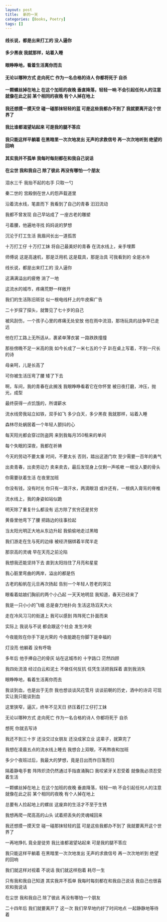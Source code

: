 ```yaml
---
layout: post
title:  新的一天
categories: [Books, Poetry]
tags: []
---
```

#### 线长说，都是出来打工的 没人逼你
#### 多少黑夜 我就那样，站着入睡
#### 眼睁睁地，看着生活离你而去
#### 无论以哪种方式 走向死亡 作为一名合格的诗人 你都将死于 自杀
#### 一颗螺丝掉在地上 在这个加班的夜晚 垂直降落，轻轻一响 不会引起任何人的注意 就像在此之前 某个相同的夜晚 有个人掉在地上
#### 我还想摸一摸天空 碰一碰那抹轻轻的蓝 可是这些我都办不到了 我就要离开这个世界了
#### 我比谁都渴望站起来 可是我的腿不答应
#### 我只能这样平躺着 在黑暗里一次次地发出 无声的求救信号 再一次次地听到 绝望的回响
#### 其实我并不孤单 我每时每刻都在和我自己说话
#### 在尘世 我和我自己 除了彼此 再没有哪怕一个朋友
<!-- more -->
泪水三千 我抬不起的右手 只取一勺

秦二世的 宫殿倒在世人的怨声载道里

沿着流水线，笔直而下 我看到了自己的青春 汩汩流动

我都不曾发现  自己早站成了 一座古老的雕塑

弓着腰，他遍地寻找 妈妈说的梦想

沉沦于打工生活 我眉间长出一道孤苦

十万打工仔 十万打工妹 将自己最美好的青春 在流水线上，亲手埋葬

师傅说 这是高速机，那是泛用机 这是载具，那是治具 可我看到的 全是冰冷

线长说，都是出来打工的 没人逼你

这满满溢出的疲倦 淌了一地

这流水的城市，疼痛荒野一样敞开

我们的生活陈旧斑驳 似一根电线杆上的牛皮癣广告

二十岁探了探头，就瞥见了七十岁的自己

被风刮伤，一个孩子心里的疼痛无处安放 他在雨中流泪，那场玩具的战争早已走远

他在打工路上无所适从，裹紧单薄衣裳 一路跌跌撞撞

那些傍晚不足一米高的我 如今长成了一米七五的个子 趴在桌上写着，不到一尺长的诗

母亲呵，儿是长高了

可你被生活压弯了腰 矮了下去

啊，车间，我的青春在此搁浅 我眼睁睁看着它在你怀里 被日夜打磨，冲压，抛光，成型

最终获得一点饥饿的，所谓薪水

流水线旁我站立如铁，双手如飞 多少白天，多少黑夜 我就那样，站着入睡

森林尽处蜗居着一个年轻人颤抖的心

每天阳光都会穿过防盗网 来到我每月350租来的单间

每个失眠的深夜，我都在祈祷

今天的劳动不要太重 时间，不要太长 否则，踏出这道门坎 至少需要一百年的勇气

出卖青春，出卖劳动力 卖来卖去，最后发现身上仅剩一声咳嗽 一根没人要的骨头

你需要驮着生活 在夜里加班

你没有钱，没有时光 你只有一滴汗水，两滴眼泪 或许还有，一根病入膏肓的脊椎

流水线上，我的身姿如站似跪

明天除了重复什么都没有 远方除了贫穷还是贫穷

黄昏里他弯下了腰 把路边的往事捡起

当太阳光明正大地从东边升起 我偷偷地走过黑暗

我们游走在生与死的边缘 被经济捆绑着半爬半走

那崇高的灵魂 早在天亮之前沦陷

我想我还能坚持下去 直到太阳挡住了月亮和星星

我心脏里弯曲的两岸，溢出的都是伤

古老的船帆在元旦再次扬起 告别一个年轻人苍老的哭泣

眼看着姑娘们胸前的两个小凸起 一天天地明显 我知道，春天已经来了

我是一只小小的飞蛾 总是奋力地扑向 生活这场滔天大火

走在冷风习习的街道上 我可以感到 阵阵死亡扑面而来

实际上 我说与不说 都会跟这个社会 发生冲突

今夜能败在你手下是光荣的 今夜能跪在你脚下是幸福的

灯没亮 他躺着 没有呼吸

多年后 他手捧自己的骨灰 站在这城市的 十字路口 茫然四顾

我四处流浪 经过白云和泥土 不做任何反抗 任凭生活把我踩着 直到我消失

眼睁睁地，看着生活离你而去

我谈到血，也是出于无奈 我也想谈谈风花雪月 谈谈前朝的历史，酒中的诗词 可现实让我只能谈到血

这里狭窄，逼仄，终年不见天日 挤压着打工仔打工妹

无论以哪种方式 走向死亡 作为一名合格的诗人 你都将死于 自杀

想死 你就去写诗

我还不到三十岁 还没交过女朋友 还没成家立业 这辈子，就算完了

我想在凌晨五点的流水线上睡去 我想合上双眼，不再熬夜和加班

多少个夜班过后，我最大的梦想，竟是日出而作日落而归

隔着静电手套 阵阵炽烫仍然通过手指直涌胸口 我咬紧牙关忍受着 就像我必须忍受着生活

一颗螺丝掉在地上 在这个加班的夜晚 垂直降落，轻轻一响 不会引起任何人的注意 就像在此之前 某个相同的夜晚 有个人掉在地上

总要有人捡起地上的螺丝 这废弃的生活才不至于生锈

我想再爬一爬高高的山头 试着把丢失的灵魂喊回来

我还想摸一摸天空 碰一碰那抹轻轻的蓝 可是这些我都办不到了 我就要离开这个世界了

一再地挣扎 竟全是徒劳 我比谁都渴望站起来 可是我的腿不答应

我只能这样平躺着 在黑暗里一次次地发出 无声的求救信号 再一次次地听到 绝望的回响

我们就这样对视着 不说话 我们就这样抱着 耗尽一生

只有我和我自己知道 其实我并不孤单 我每时每刻都在和我自己说话 我自己也很喜欢和我说话

在尘世 我和我自己 除了彼此 再没有哪怕一个朋友

二十四年后 我们就要离开了 这一次 我们早早地约好了时间地点 一起静静地等待着
